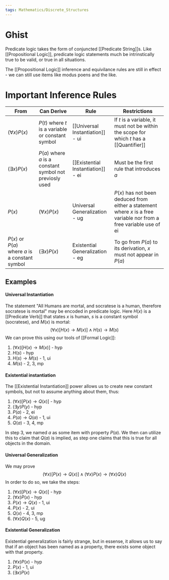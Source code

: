 ```yaml
---
tags: Mathematics/Discrete_Structures
---
```


# Ghist

Predicate logic takes the form of conjuncted [[Predicate String]]s. Like [[Propositional Logic]], predicate logic statements much be intrinstically true to be valid, or true in all situations.

The [[Propositional Logic]] inference and equivilance rules are still in effect - we can still use items like modus poens and the like.

# Important Inference Rules

| From                                            | Can Derive                                               | Rule                               | Restrictions                                                                                                        |
| ----------------------------------------------- | -------------------------------------------------------- | ---------------------------------- | ------------------------------------------------------------------------------------------------------------------- |
| $(\forall x)P(x)$                               | $P(t)$ where $t$ is a variable or constant symbol        | [[Universal Instantiation]]  - ui  | If $t$ is a variable, it must not be within the scope for which $t$ has a [[Quantifier]]                            |
| $(\exists x)P(x)$                               | $P(a)$ where $a$ is a constant symbol not previosly used | [[Existential Instantiation]] - ei | Must be the first rule that introduces $a$                                                                          |
| $P(x)$                                          | $(\forall x)P(x)$                                        | Universal Generalization - ug      | $P(x)$ has not been deduced from either a statement where $x$ is a free variable nor from a free variable use of ei |
| $P(x)$ or $P(a)$ where $a$ is a constant symbol | $(\exists x)P(x)$                                        | Existential Generalization - eg    | To go from $P(a)$ to its derivation, $x$ must not appear in $P(a)$                                                  |

## Examples

#### Universal Instantiation
The statement "All Humans are mortal, and socratese is a human, therefore socratese is mortal" may be encoded in predicate logic. Here $H(x)$ is a [[Predicate Verb]] that states $x$ is human, $s$ is a constant symbol (socratese), and $M(x)$ is mortal:$$(\forall x)[H(x)\rightarrow M(x)]\wedge H(s) \rightarrow M(s)$$We can prove this using our tools of [[Formal Logic]]:

1. $(\forall x)[H(x)\rightarrow M(x)]$ - hyp
2. $H(s)$ - hyp
3. $H(s)\rightarrow M(s)$ - 1, ui
4. $M(s)$ - 2, 3, mp

#### Existential instantiation
The [[Existential Instantiation]] power allows us to create new constant symbols, but not to assume anything about them, thus:

1. $(\forall x)[P(x) \rightarrow Q(x)]$ - hyp
2. $(\exists y)P(y)$ - hyp
3. $P(a)$ - 2, ei
4. $P(a) \rightarrow Q(a)$ - 1, ui
5. $Q(a)$ - 3, 4, mp

In step 3, we named $a$ as some item with property $P(a)$. We then can utilize this to claim that $Q(a)$ is implied, as step one claims that this is true for all objects in the domain.

#### Universal Generalization
We may prove $$(\forall x)[P(x)\rightarrow Q(x)]\wedge (\forall x)P(x) \rightarrow(\forall x)Q(x)$$In order to do so, we take the steps:

1. $(\forall x)[P(x)\rightarrow Q(x)]$ - hyp
2. $(\forall x)P(x)$ - hyp
3. $P(x) \rightarrow Q(x)$ - 1, ui
4. $P(x)$ - 2, ui
5. $Q(x)$ - 4, 3, mp
6. $(\forall x)Q(x)$ - 5, ug

#### Existential Generalization
Existential generalization is fairly strange, but in essense, it allows us to say that if an object has been named as a property, there exists some object with that property.

1. $(\forall x)P(x)$ - hyp
2. $P(x)$ - 1, ui
3. $(\exists x)P(x)$

